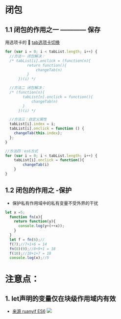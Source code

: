 # 闭包
## 1.1 闭包的作用之一 ———— 保存

用选项卡的 🌰
[tab选项卡切换](https://codepen.io/tomystery/pen/MdrbOm)

```js
for (var i = 0; i < tabList.length; i++) {
  //方法一 闭包解决：
  /* tabList[i].onclick = (function(n){
          return function(){
              changeTab(n)
          }
      })(i) */

  //方法二 闭包解决：
  /* (function(n){
        tabList[n].onclick = function(){
            changeTab(n)
        }
      })(i) */

  //方法三：自定义属性
  tabList[i].index = i;
  tabList[i].onclick = function () {
    changeTab(this.index);
  };
}
```

```js
//方法四：es6方式
for (var i = 0; i < tabList.length; i++) {
    tabList[i].onclick = function(){
        changeTab(i)
    }
}
```
## 1.2 闭包的作用之 -保护
* 保护私有作用域中的私有变量不受外界的干扰
```js
let x =5;
  function fn(x){
    return function(y){
      console.log(y+(++x));
    }
  }
  let f = fn(6);//
  f(7);//7+1+6 = 14
  fn(8)(9);//8+9+1 = 18
  f(10);//10+1+7 = 18
  console.log(x);//5
```

# 注意点：
## 1. let声明的变量仅在块级作用域内有效
* [来源 ruanyif ES6](https://es6.ruanyifeng.com/#docs/let)
![](https://lans-img.oss-cn-guangzhou.aliyuncs.com/img/es6-01.png)